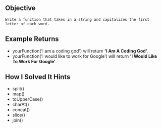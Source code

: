 ## Objective

    Write a function that takes in a string and capitalizes the first letter of each word.

## Example Returns

- yourFunction('I am a coding god') will return **'I Am A Coding God'**.
- yourFunction('I would like to work for Google') will return **'I Would Like To Work For Google'**.

## How I Solved It Hints

- split()
- map()
- toUpperCase()
- charAt()
- concat()
- slice()
- join()
